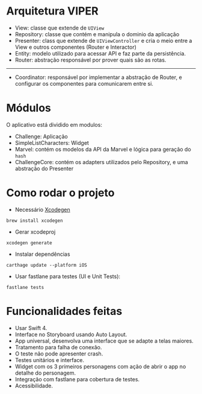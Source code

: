 # Arquitetura VIPER

- View: classe que extende de `UIView`
- Repository: classe que contém e manipula o dominio da aplicação
- Presenter: class que extende de `UIViewController` e cria o meio entre a View e outros componentes (Router e Interactor)
- Entity: modelo utilizado para acessar API e faz parte da persistência.
- Router: abstração responsável por prover quais são as rotas.

------

- Coordinator: responsável por implementar a abstração de Router, e configurar os componentes para comunicarem entre si.

# Módulos

O aplicativo está dividido em modulos:

- Challenge: Aplicação
- SimpleListCharacters: Widget
- Marvel: contém os modelos da API da Marvel e lógica para geração do `hash`
- ChallengeCore: contém os adapters utilizados pelo Repository, e uma abstração do Presenter

# Como rodar o projeto

- Necessário [Xcodegen](https://github.com/yonaskolb/XcodeGen)

```shell
brew install xcodegen
```

- Gerar xcodeproj

```shell
xcodegen generate
```

- Instalar dependências

```shell
carthage update --platform iOS
```

- Usar fastlane para testes (UI e Unit Tests):

```shell
fastlane tests
```

# Funcionalidades feitas

- Usar Swift 4.
- Interface no Storyboard usando Auto Layout.
- App universal, desenvolva uma interface que se adapte a telas maiores.
- Tratamento para falha de conexão.
- O teste não pode apresenter crash.
- Testes unitários e interface.
- Widget com os 3 primeiros personagens com ação de abrir o app no detalhe do personagem.
- Integração com fastlane para cobertura de testes.
- Acessibilidade.
